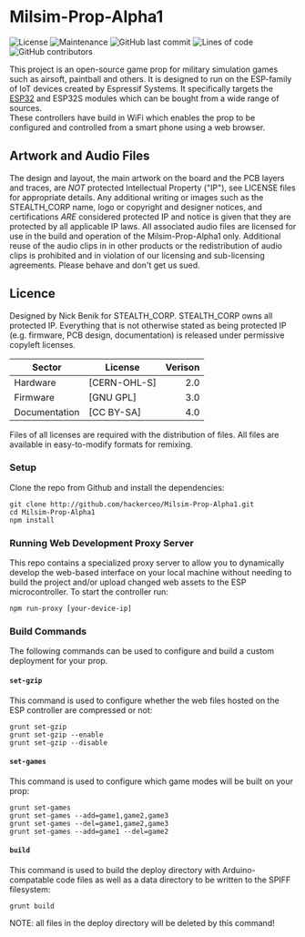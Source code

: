# Milsim-Prop-Alpha1
![License](https://img.shields.io/github/license/hackerceo/milsim-prop-alpha) 
![Maintenance](https://img.shields.io/maintenance/yes/2021) 
![GitHub last commit](https://img.shields.io/github/last-commit/hackerceo/milsim-prop-alpha) 
![Lines of code](https://img.shields.io/tokei/lines/github/hackerceo/milsim-prop-alpha) 
![GitHub contributors](https://img.shields.io/github/contributors-anon/hackerceo/milsim-prop-alpha) 

This project is an open-source game prop for military simulation games 
such as airsoft, paintball and others.  It is designed to run on the 
ESP-family of IoT devices created by Espressif Systems.
It specifically targets the [ESP32](https://www.wikipedia.org/wiki/ESP32)
and ESP32S modules which can be bought from a wide range of sources.  
These controllers have build in WiFi which enables the prop to be configured
and controlled from a smart phone using a web browser.


## Artwork and Audio Files
The design and layout, the main artwork on the board and the PCB layers and traces, are *NOT* protected Intellectual Property ("IP"), see LICENSE files for appropriate details. Any additional writing or images such as the STEALTH_CORP name, logo or copyright and designer notices, and certifications *ARE* considered protected IP and notice is given that they are protected by all applicable IP laws. All associated audio files are licensed for use in the build and operation of the Milsim-Prop-Alpha1 only.  Additional reuse of the audio clips in in other products or the redistribution of audio clips is prohibited and in violation of our licensing and sub-licensing agreements. Please behave and don't get us sued.


## Licence
Designed by Nick Benik for STEALTH_CORP. STEALTH_CORP owns all protected IP. Everything that is not otherwise stated as being protected IP (e.g. firmware, PCB design, documentation) is released under permissive copyleft licenses.

| Sector        | License      | Verison |
| ------------- | ------------ | -------:|
| Hardware      | [CERN-OHL-S] |     2.0 |
| Firmware      | [GNU GPL]    |     3.0 |
| Documentation | [CC BY-SA]   |     4.0 |

Files of all licenses are required with the distribution of files. All files are available in easy-to-modify formats for remixing. 




### Setup
Clone the repo from Github and install the dependencies:
```
git clone http://github.com/hackerceo/Milsim-Prop-Alpha1.git
cd Milsim-Prop-Alpha1
npm install
```


### Running Web Development Proxy Server
This repo contains a specialized proxy server to allow you to dynamically 
develop the web-based interface on your local machine without needing to
build the project and/or upload changed web assets to the ESP 
microcontroller.
To start the controller run:
```
npm run-proxy [your-device-ip]
```


### Build Commands
The following commands can be used to configure and build a custom 
deployment for your prop. 

#### `set-gzip`
This command is used to configure whether the web files hosted on the ESP 
controller are compressed or not:
```
grunt set-gzip
grunt set-gzip --enable
grunt set-gzip --disable
```

#### `set-games`
This command is used to configure which game modes will be built on your
prop:
```
grunt set-games
grunt set-games --add=game1,game2,game3
grunt set-games --del=game1,game2,game3
grunt set-games --add=game1 --del=game2
```

#### `build`
This command is used to build the deploy directory with Arduino-compatable
code files as well as a data directory to be written to the SPIFF filesystem:
```
grunt build
```
NOTE: all files in the deploy directory will be deleted by this command!
